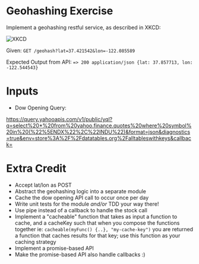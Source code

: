 # Geohashing Exercise

Implement a geohashing restful service, as described in XKCD:

![XKCD](http://imgs.xkcd.com/comics/geohashing.png)

Given: `GET /geohash?lat=37.421542&lon=-122.085589`

Expected Output from API: `=> 200 application/json {lat: 37.857713, lon: -122.544543}`

# Inputs

- Dow Opening Query:

https://query.yahooapis.com/v1/public/yql?q=select%20*%20from%20yahoo.finance.quotes%20where%20symbol%20in%20(%22%5ENDX%22%2C%22INDU%22)&format=json&diagnostics=true&env=store%3A%2F%2Fdatatables.org%2Falltableswithkeys&callback=

# Extra Credit

- Accept lat/lon as POST
- Abstract the geohashing logic into a separate module
- Cache the dow opening API call to occur once per day
- Write unit tests for the module _and/or_ TDD your way there!
- Use pipe instead of a callback to handle the stock call
- Implement a "cacheable" function that takes as input a function to cache, and a cacheKey such that when you compose the functions together ie: `cacheable(myFunc() {..}, "my-cache-key")` you are returned a function that caches results for that key; use this function as your caching strategy
- Implement a promise-based API
- Make the promise-based API also handle callbacks :)
